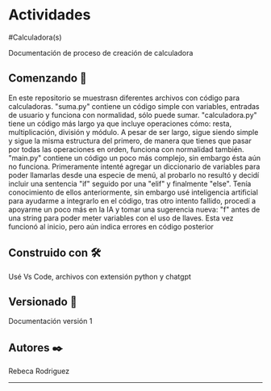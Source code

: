 # Actividades
#Calculadora(s)

Documentación de proceso de creación de calculadora

## Comenzando 🚀

En este repositorio se muestrasn diferentes archivos con código para calculadoras. "suma.py" contiene un código simple con variables, entradas de usuario y funciona con normalidad, sólo puede sumar.
"calculadora.py" tiene un código más largo ya que incluye operaciones cómo: resta, multiplicación, división y módulo. A pesar de ser largo, sigue siendo simple y sigue la misma estructura del primero, de manera que tienes que pasar por todas las operaciones en orden, funciona con normalidad también.
"main.py" contiene un código un poco más complejo, sin embargo ésta aún no funciona. Primeramente intenté agregar un diccionario de variables para poder llamarlas desde una especie de menú, al probarlo no resultó y decidí incluir una sentencia "if" seguido por una "elif" y finalmente "else". Tenía conocimiento de ellos anteriormente, sin embargo usé inteligencia artificial para ayudarme a integrarlo en el código, tras otro intento fallido, procedí a apoyarme un poco más en la IA y tomar una sugerencia nueva: "f" antes de una string para poder meter variables con el uso de llaves. Esta vez funcionó al inicio, pero aún indica errores en código posterior 

## Construido con 🛠️

Usé Vs Code, archivos con extensión python y chatgpt


## Versionado 📌

Documentación versión 1

## Autores ✒️

Rebeca Rodriguez



---
